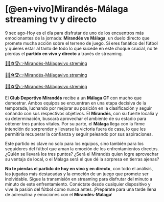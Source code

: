 # [@en+vivo]Mirandés-Málaga streaming tv y directo 

9 sec ago-Hoy es el día para disfrutar de uno de los encuentros más emocionantes de la jornada: **Mirandés vs Málaga**, un duelo directo que promete mucha acción sobre el terreno de juego. Si eres fanático del fútbol y quieres estar al tanto de todo lo que sucede en este choque crucial, no te pierdas el **partido en vivo y directo** a través de streaming.

<a href="https://www.bestmovesonline24hours.xyz/Soccer/">📱🔸⚽🏆👉Mirandés-Málagavivo streming</a>


<a href="https://www.bestmovesonline24hours.xyz/Soccer/">📱🔸⚽🏆👉Mirandés-Málagavivo streming</a>


<a href="https://www.bestmovesonline24hours.xyz/Soccer/">📱🔸⚽🏆👉Mirandés-Málagavivo streming</a>




El **Club Deportivo Mirandés** recibe a un **Málaga CF** con mucho que demostrar. Ambos equipos se encuentran en una etapa decisiva de la temporada, luchando por mejorar su posición en la clasificación y seguir soñando con sus respectivos objetivos. El **Mirandés**, con su fuerte localía y su determinación, buscará aprovechar el ambiente de su estadio para obtener tres puntos vitales. Por su parte, el **Málaga** llega con la firme intención de sorprender y llevarse la victoria fuera de casa, lo que les permitiría recuperar la confianza y seguir peleando por sus aspiraciones.

Este partido es clave no solo para los equipos, sino también para los seguidores del fútbol que aman la emoción de los enfrentamientos directos. ¿Quién se llevará los tres puntos? ¿Será el Mirandés quien logre aprovechar su ventaja de local, o el Málaga será el que dé la sorpresa en tierras ajenas?

**No te pierdas el partido de hoy en vivo y en directo**, con todo el análisis, las jugadas más destacadas y la emoción de un juego que promete ser inolvidable. Sigue la transmisión en streaming para disfrutar del minuto a minuto de este enfrentamiento. Conéctate desde cualquier dispositivo y vive la pasión del fútbol como nunca antes. ¡Prepárate para una tarde llena de adrenalina y emociones con el **Mirandés-Málaga**!
